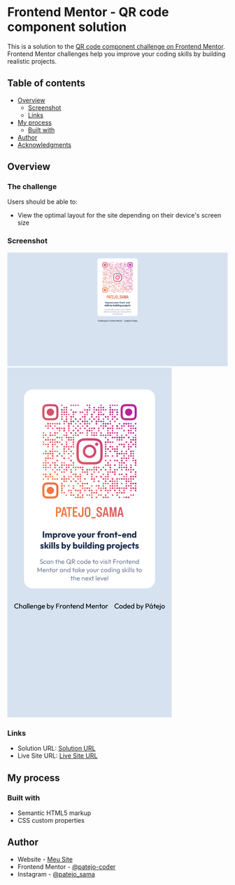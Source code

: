 # Frontend Mentor - QR code component solution

This is a solution to the [QR code component challenge on Frontend Mentor](https://www.frontendmentor.io/challenges/qr-code-component-iux_sIO_H). Frontend Mentor challenges help you improve your coding skills by building realistic projects. 

## Table of contents

- [Overview](#overview)
  - [Screenshot](#screenshot)
  - [Links](#links)
- [My process](#my-process)
  - [Built with](#built-with)
- [Author](#author)
- [Acknowledgments](#acknowledgments)

## Overview

### The challenge

Users should be able to:

- View the optimal layout for the site depending on their device's screen size

### Screenshot

![](./screenshot/screenshot.png)
![](./screenshot/screenshot-mobile.png)

### Links

- Solution URL: [Solution URL]()
- Live Site URL: [Live Site URL]()

## My process

### Built with

- Semantic HTML5 markup
- CSS custom properties

## Author

- Website - [Meu Site](https://patejo-coder.github.io/patejo-coder/)
- Frontend Mentor - [@patejo-coder](https://www.frontendmentor.io/profile/patejo-coder)
- Instagram - [@patejo_sama](https://www.instagram.com/patejo_sama/)